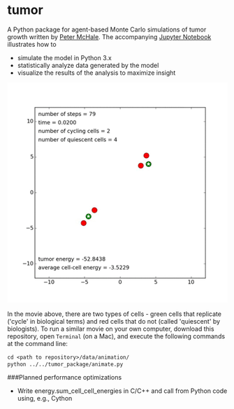 tumor
======
A Python package for agent-based Monte Carlo simulations of tumor growth written by [Peter McHale](http://ccbs-76.bio.uci.edu/~petermchale/). The accompanying [Jupyter Notebook](http://ccbs-76.bio.uci.edu/~petermchale/jupyter_notebooks/demonstration.html) illustrates how to 
* simulate the model in Python 3.x
* statistically analyze data generated by the model
* visualize the results of the analysis to maximize insight
<img src="data/tumor.gif">

In the movie above, there are two types of cells - green cells that replicate ('cycle' in biological terms) and red cells that do not (called 'quiescent' by biologists). To run a similar movie on your own computer, download this repository, open `Terminal` (on a Mac), and execute the following commands at the command line:
```
cd <path to repository>/data/animation/
python ../../tumor_package/animate.py
````

###Planned performance optimizations
* Write energy.sum_cell_cell_energies in C/C++ and call from Python code using, e.g., Cython
